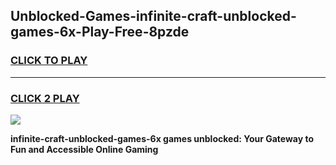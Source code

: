 
## Unblocked-Games-infinite-craft-unblocked-games-6x-Play-Free-8pzde
<h3>
<a href="https://premium76.site?title=infinite-craft-unblocked-games-6x&ref=19M">CLICK TO PLAY</a></h3>
<hr>

<h3>
<a href="https://premium76.site?title=infinite-craft-unblocked-games-6x&ref=19M">CLICK 2 PLAY</a>
  
</h3>

<a href="https://premium76.site?title=infinite-craft-unblocked-games-6x&ref=19M"><img src="https://clearcache.store/games.png"></a>


**infinite-craft-unblocked-games-6x games unblocked: Your Gateway to Fun and Accessible Online Gaming**
